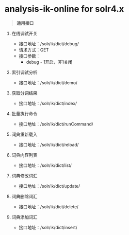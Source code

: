 # analysis-ik-online for solr4.x

> **通用接口**

1. 在线调试开关
	- 接口地址：/solr/ik/dict/debug/
	- 请求方式：GET
	- 接口参数：
		- debug - 1开启，非1关闭

2. 索引调试分析
	- 接口地址：/solr/ik/dict/demo/

3. 获取分词结果
	- 接口地址：/solr/ik/dict/index/

4. 批量执行命令
	- 接口地址：/solr/ik/dict/runCommand/

5. 词典重新载入
	- 接口地址：/solr/ik/dict/reload/

6. 词典内容列表
	- 接口地址：/solr/ik/dict/list/

7. 词典修改词汇
	- 接口地址：/solr/ik/dict/update/

8. 词典删除词汇
	- 接口地址：/solr/ik/dict/delete/

9. 词典添加词汇
	- 接口地址：/solr/ik/dict/insert/
